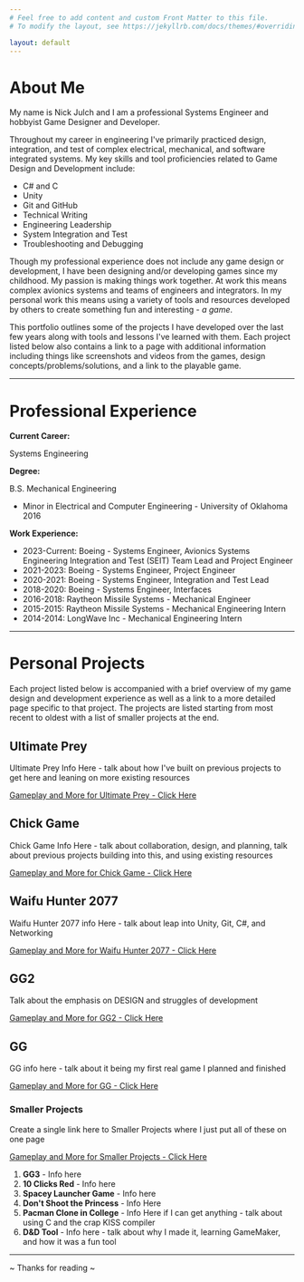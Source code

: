 ```yaml
---
# Feel free to add content and custom Front Matter to this file.
# To modify the layout, see https://jekyllrb.com/docs/themes/#overriding-theme-defaults

layout: default
---
```


# **About Me**

My name is Nick Julch and I am a professional Systems Engineer and hobbyist Game Designer and Developer.

Throughout my career in engineering I've primarily practiced design, integration, and test of complex electrical, mechanical, and software integrated systems. My key skills and tool proficiencies related to Game Design and Development include:

*	C# and C
*	Unity
*	Git and GitHub
*	Technical Writing
*	Engineering Leadership
*	System Integration and Test
*	Troubleshooting and Debugging

Though my professional experience does not include any game design or development, I have been designing and/or developing games since my childhood. My passion is making things work together. At work this means complex avionics systems and teams of engineers and integrators. In my personal work this means using a variety of tools and resources developed by others to create something fun and interesting - *a game*. 

This portfolio outlines some of the projects I have developed over the last few years along with tools and lessons I've learned with them. Each project listed below also contains a link to a page with additional information including things like screenshots and videos from the games, design concepts/problems/solutions, and a link to the playable game.

---

# **Professional Experience**

**Current Career:** 

Systems Engineering

**Degree:** 

B.S. Mechanical Engineering
*	Minor in Electrical and Computer Engineering - University of Oklahoma 2016

**Work Experience:**

*	2023-Current: Boeing - Systems Engineer, Avionics Systems Engineering Integration and Test (SEIT) Team Lead and Project Engineer
*	2021-2023: Boeing - Systems Engineer, Project Engineer
* 	2020-2021: Boeing - Systems Engineer, Integration and Test Lead
*	2018-2020: Boeing - Systems Engineer, Interfaces
*   2016-2018: Raytheon Missile Systems - Mechanical Engineer
*	2015-2015: Raytheon Missile Systems - Mechanical Engineering Intern
*	2014-2014: LongWave Inc - Mechanical Engineering Intern

---

# **Personal Projects**

Each project listed below is accompanied with a brief overview of my game design and development experience as well as a link to a more detailed page specific to that project. The projects are listed starting from most recent to oldest with a list of smaller projects at the end.

## Ultimate Prey

Ultimate Prey Info Here - talk about how I've built on previous projects to get here and leaning on more existing resources

[Gameplay and More for Ultimate Prey - Click Here](/ultimate_prey/)

## Chick Game

Chick Game Info Here - talk about collaboration, design, and planning, talk about previous projects building into this, and using existing resources

[Gameplay and More for Chick Game - Click Here](/chick_game/)

## Waifu Hunter 2077

Waifu Hunter 2077 info Here - talk about leap into Unity, Git, C#, and Networking

[Gameplay and More for Waifu Hunter 2077 - Click Here](/waifu_hunter_2077/)

## GG2

Talk about the emphasis on DESIGN and struggles of development

[Gameplay and More for GG2 - Click Here](/gg2/)

## GG 

GG info here - talk about it being my first real game I planned and finished

[Gameplay and More for GG - Click Here](/gg/)

### Smaller Projects

Create a single link here to Smaller Projects where I just put all of these on one page

[Gameplay and More for Smaller Projects - Click Here](/smaller_projects/)

1.  **GG3** - Info here
2.  **10 Clicks Red** - Info here
3.  **Spacey Launcher Game** - Info here
4.  **Don't Shoot the Princess** - Info Here
5.  **Pacman Clone in College** - Info Here if I can get anything - talk about using C and the crap KISS compiler
6.  **D&D Tool** - Info here - talk about why I made it, learning GameMaker, and how it was a fun tool

---


~ Thanks for reading ~